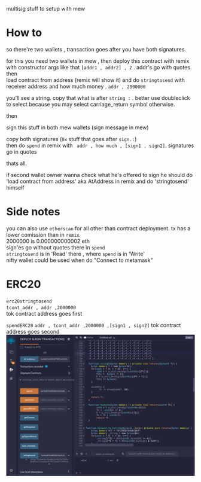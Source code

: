 multisig stuff to setup with mew  

# How to  
  
so there're two wallets , transaction goes after you have both signatures.  
  
for this you need two wallets in mew , then deploy this contract with remix with constructor args like that `[addr1 , addr2] , 2` . addr's go with quotes.
then  
load contract from address (remix will show it) and do `stringtosend` with receiver address and how much money . `addr , 2000000`  
  
  you'll see a string. copy that what is after `string :` . better use doubleclick to select because you may select carriage_return symbol otherwise.   

 then  

 sign this stuff in both mew wallets (sign message in mew)   
  
 copy both signatures (`0x` stuff that goes after `sign.:`)  
then do `spend` in remix  with ` addr , how much , [sign1 , sign2]`. signatures go in quotes  
  
  thats all.  
  
if second wallet owner wanna check what he's offered to sign he should do 'load contract from address' aka AtAddress in remix and do 'stringtosend' himself 
  
# Side notes  
you can also use `etherscan` for all other than contract deployment. tx has a lower comission than in `remix`.  
2000000 is 0.000000000002 eth  
sign'es go without quotes there  in `spend`  
`stringtosend` is in 'Read' there , where `spend` is in 'Write'  
nifty wallet could be used when do "Connect to metamask"  
  
# ERC20  
`erc20stringtosend`  
`tcont_addr , addr ,2000000`  
tok contract address goes first  
  
`spendERC20`
`addr , tcont_addr ,2000000 ,[sign1 , sign2]`
tok contract address goes second  
![Screen1](/bxx.jpg)